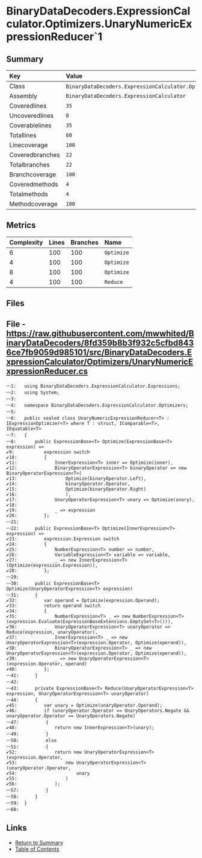 ﻿# BinaryDataDecoders.ExpressionCalculator.Optimizers.UnaryNumericExpressionReducer`1

## Summary

| Key             | Value                                                                                |
| :-------------- | :----------------------------------------------------------------------------------- |
| Class           | `BinaryDataDecoders.ExpressionCalculator.Optimizers.UnaryNumericExpressionReducer`1` |
| Assembly        | `BinaryDataDecoders.ExpressionCalculator`                                            |
| Coveredlines    | `35`                                                                                 |
| Uncoveredlines  | `0`                                                                                  |
| Coverablelines  | `35`                                                                                 |
| Totallines      | `60`                                                                                 |
| Linecoverage    | `100`                                                                                |
| Coveredbranches | `22`                                                                                 |
| Totalbranches   | `22`                                                                                 |
| Branchcoverage  | `100`                                                                                |
| Coveredmethods  | `4`                                                                                  |
| Totalmethods    | `4`                                                                                  |
| Methodcoverage  | `100`                                                                                |

## Metrics

| Complexity | Lines | Branches | Name       |
| :--------- | :---- | :------- | :--------- |
| 6          | 100   | 100      | `Optimize` |
| 4          | 100   | 100      | `Optimize` |
| 8          | 100   | 100      | `Optimize` |
| 4          | 100   | 100      | `Reduce`   |

## Files

## File - https://raw.githubusercontent.com/mwwhited/BinaryDataDecoders/8fd359b8b3f932c5cfbd8436ce7fb9059d985101/src/BinaryDataDecoders.ExpressionCalculator/Optimizers/UnaryNumericExpressionReducer.cs

```CSharp
〰1:   using BinaryDataDecoders.ExpressionCalculator.Expressions;
〰2:   using System;
〰3:   
〰4:   namespace BinaryDataDecoders.ExpressionCalculator.Optimizers;
〰5:   
〰6:   public sealed class UnaryNumericExpressionReducer<T> : IExpressionOptimizer<T> where T : struct, IComparable<T>, IEquatable<T>
〰7:   {
〰8:       public ExpressionBase<T> Optimize(ExpressionBase<T> expression) =>
✔9:           expression switch
✔10:          {
✔11:              InnerExpression<T> inner => Optimize(inner),
✔12:              BinaryOperatorExpression<T> binaryOperator => new BinaryOperatorExpression<T>(
✔13:                  Optimize(binaryOperator.Left),
✔14:                  binaryOperator.Operator,
✔15:                  Optimize(binaryOperator.Right)
✔16:                  ),
✔17:              UnaryOperatorExpression<T> unary => Optimize(unary),
✔18:  
✔19:              _ => expression
✔20:          };
〰21:  
〰22:      public ExpressionBase<T> Optimize(InnerExpression<T> expression) =>
✔23:          expression.Expression switch
✔24:          {
✔25:              NumberExpression<T> number => number,
✔26:              VariableExpression<T> variable => variable,
✔27:              _ => new InnerExpression<T>(Optimize(expression.Expression)),
✔28:          };
〰29:  
〰30:      public ExpressionBase<T> Optimize(UnaryOperatorExpression<T> expression)
〰31:      {
✔32:          var operand = Optimize(expression.Operand);
✔33:          return operand switch
✔34:          {
✔35:              NumberExpression<T> _ => new NumberExpression<T>(expression.Evaluate(ExpressionBaseExtensions.EmptySet<T>())),
✔36:              UnaryOperatorExpression<T> unaryOperator => Reduce(expression, unaryOperator),
✔37:              InnerExpression<T> _ => new UnaryOperatorExpression<T>(expression.Operator, Optimize(operand)),
✔38:              BinaryOperatorExpression<T> _ => new UnaryOperatorExpression<T>(expression.Operator, Optimize(operand)),
✔39:              _ => new UnaryOperatorExpression<T>(expression.Operator, operand)
✔40:          };
〰41:      }
〰42:  
〰43:      private ExpressionBase<T> Reduce(UnaryOperatorExpression<T> expression, UnaryOperatorExpression<T> unaryOperator)
〰44:      {
✔45:          var unary = Optimize(unaryOperator.Operand);
✔46:          if (unaryOperator.Operator == UnaryOperators.Negate && unaryOperator.Operator == UnaryOperators.Negate)
〰47:          {
✔48:              return new InnerExpression<T>(unary);
〰49:          }
〰50:          else
〰51:          {
✔52:              return new UnaryOperatorExpression<T>(expression.Operator,
✔53:                  new UnaryOperatorExpression<T>(unaryOperator.Operator,
✔54:                      unary
✔55:                  )
✔56:              );
〰57:          }
〰58:      }
〰59:  }
〰60:  
```

## Links

* [Return to Summary](Summary.md)
* [Table of Contents](../TOC.md)

